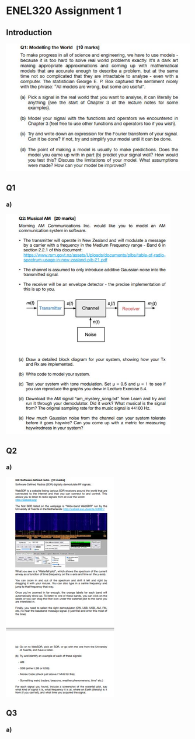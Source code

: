 <h1>
ENEL320 Assignment 1
</h1>

<h2>
Introduction
</h2>

![Q1](/images/Q1_image.JPG)

<h2>
Q1
</h2>
<h3>
a)
</h3>

![Q2](/images/Q2_image.JPG)

<h2>
Q2
</h2>
<h3>
a)
</h3>

![Q3](/images/Q3_image.JPG)

<h2>
Q3
</h2>
<h3>
a)
</h3>